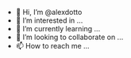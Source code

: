 - 👋 Hi, I’m @alexdotto
- 👀 I’m interested in ...
- 🌱 I’m currently learning ...
- 💞️ I’m looking to collaborate on ...
- 📫 How to reach me ...

<!---
alexdotto/alexdotto is a ✨ special ✨ repository because its `README.md` (this file) appears on your GitHub profile.
You can click the Preview link to take a look at your changes.
--->
